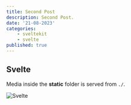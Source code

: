 ```yaml
---
title: Second Post
description: Second Post.
date: '21-08-2023'
categories:
    - sveltekit
    - svelte
published: true
---
```


## Svelte

Media inside the **static** folder is served from `./`.

![Svelte](favicon.png)